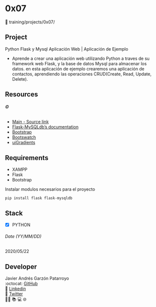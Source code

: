 # 0x07
:open_file_folder: training/projects/0x07/

## Project
Python Flask y Mysql Aplicación Web | Aplicación de Ejemplo
* Aprende a crear una aplicación web utilizando Python a traves de su framework web Flask, y la base de datos Mysql para almacenar los datos. en esta aplicación de ejemplo crearemos una aplicación de contactos, aprendiendo las operaciones CRUD(Create, Read, Update, Delete).

## Resources
###### :copyright:
* [Main - Source link](https://www.youtube.com/watch?v=IgCfZkR8wME)
* [Flask-MySQLdb’s documentation](https://flask-mysqldb.readthedocs.io/en/latest/)
* [Bootstrap](https://getbootstrap.com/)
* [Bootswatch](https://bootswatch.com/)
* [uiGradients](https://uigradients.com)

## Requirements
* XAMPP
* Flask
* Bootstrap

Instalar modulos necesarios para el proyecto
```
pip install flask flask-mysqldb
```

## Stack
* [x] PYTHON

###### Date (YY/MM/DD)
2020/05/22

## Developer
Javier Andrés Garzón Patarroyo  
:octocat: [GitHub](https://github.com/javierandresgp/)  
:link: [Linkedin](https://www.linkedin.com/in/javierandresgp/)  
:link: [Twitter](https://twitter.com/javierandresgp0)  
:man_technologist: :books: :computer: :globe_with_meridians: